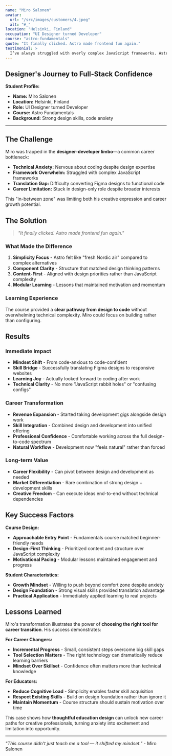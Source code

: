 ```yaml
---
name: "Miro Salonen"
avatar:
  url: "/src/images/customers/4.jpeg"
  alt: "#_"
location: "Helsinki, Finland"
occupation: "UI Designer turned Developer"
course: "astro-fundamentals"
quote: "It finally clicked. Astro made frontend fun again."
testimonial: >
  I’ve always struggled with overly complex JavaScript frameworks. Astro felt like a breath of fresh Nordic air—simple, fast, and focused on content. The modular lessons kept me motivated and actually made me look forward to coding after work.
---
```


## Designer's Journey to Full-Stack Confidence

**Student Profile:**

- **Name:** Miro Salonen
- **Location:** Helsinki, Finland
- **Role:** UI Designer turned Developer
- **Course:** Astro Fundamentals
- **Background:** Strong design skills, code anxiety

---

## The Challenge

Miro was trapped in the **designer-developer limbo**—a common career bottleneck:

- **Technical Anxiety:** Nervous about coding despite design expertise
- **Framework Overwhelm:** Struggled with complex JavaScript frameworks
- **Translation Gap:** Difficulty converting Figma designs to functional code
- **Career Limitation:** Stuck in design-only role despite broader interests

This "in-between zone" was limiting both his creative expression and career growth potential.

## The Solution

> _"It finally clicked. Astro made frontend fun again."_

### What Made the Difference

1. **Simplicity Focus** - Astro felt like "fresh Nordic air" compared to complex alternatives
2. **Component Clarity** - Structure that matched design thinking patterns
3. **Content-First** - Aligned with design priorities rather than JavaScript complexity
4. **Modular Learning** - Lessons that maintained motivation and momentum

### Learning Experience

The course provided a **clear pathway from design to code** without overwhelming technical complexity. Miro could focus on building rather than configuring.

## Results

### Immediate Impact

- **Mindset Shift** - From code-anxious to code-confident
- **Skill Bridge** - Successfully translating Figma designs to responsive websites
- **Learning Joy** - Actually looked forward to coding after work
- **Technical Clarity** - No more "JavaScript rabbit holes" or "confusing configs"

### Career Transformation

- **Revenue Expansion** - Started taking development gigs alongside design work
- **Skill Integration** - Combined design and development into unified offering
- **Professional Confidence** - Comfortable working across the full design-to-code spectrum
- **Natural Workflow** - Development now "feels natural" rather than forced

### Long-term Value

- **Career Flexibility** - Can pivot between design and development as needed
- **Market Differentiation** - Rare combination of strong design + development skills
- **Creative Freedom** - Can execute ideas end-to-end without technical dependencies

## Key Success Factors

**Course Design:**

- **Approachable Entry Point** - Fundamentals course matched beginner-friendly needs
- **Design-First Thinking** - Prioritized content and structure over JavaScript complexity
- **Motivational Pacing** - Modular lessons maintained engagement and progress

**Student Characteristics:**

- **Growth Mindset** - Willing to push beyond comfort zone despite anxiety
- **Design Foundation** - Strong visual skills provided translation advantage
- **Practical Application** - Immediately applied learning to real projects

## Lessons Learned

Miro's transformation illustrates the power of **choosing the right tool for career transition**. His success demonstrates:

**For Career Changers:**

- **Incremental Progress** - Small, consistent steps overcome big skill gaps
- **Tool Selection Matters** - The right technology can dramatically reduce learning barriers
- **Mindset Over Skillset** - Confidence often matters more than technical knowledge

**For Educators:**

- **Reduce Cognitive Load** - Simplicity enables faster skill acquisition
- **Respect Existing Skills** - Build on design foundation rather than ignore it
- **Maintain Momentum** - Course structure should sustain motivation over time

This case shows how **thoughtful education design** can unlock new career paths for creative professionals, turning anxiety into excitement and limitation into opportunity.

---

_"This course didn't just teach me a tool — it shifted my mindset."_ - Miro Salonen
